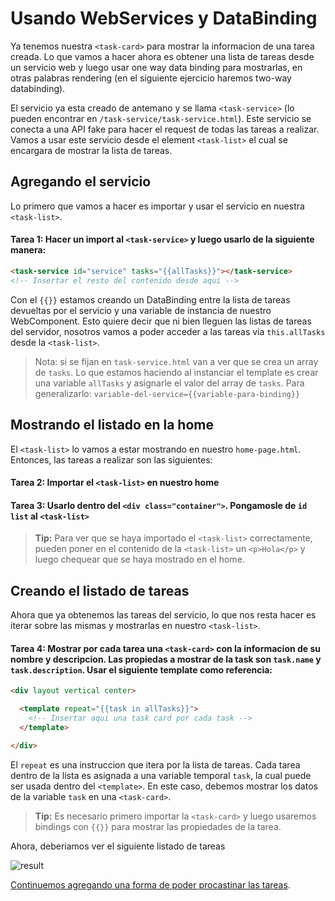 # Usando WebServices y DataBinding

Ya tenemos nuestra `<task-card>` para mostrar la informacion de una tarea creada. Lo que vamos a hacer ahora es obtener una lista de tareas desde un servicio web y luego usar one way data binding para mostrarlas, en otras palabras rendering (en el siguiente ejercicio haremos two-way databinding).

El servicio ya esta creado de antemano y se llama `<task-service>` (lo pueden encontrar en `/task-service/task-service.html`). Este servicio se conecta a una API fake para hacer el request de todas las tareas a realizar. Vamos a usar este servicio desde el element `<task-list>` el cual se encargara de mostrar la lista de tareas.

## Agregando el servicio

Lo primero que vamos a hacer es importar y usar el servicio en nuestra `<task-list>`.

#### Tarea 1: Hacer un import al `<task-service>` y luego usarlo de la siguiente manera:

````html
<task-service id="service" tasks="{{allTasks}}"></task-service>
<!-- Insertar el resto del contenido desde aqui -->
````

Con el `{{}}` estamos creando un DataBinding entre la lista de tareas devueltas por el servicio y una variable de instancia de nuestro WebComponent. Esto quiere decir que ni bien lleguen las listas de tareas del servidor, nosotros vamos a poder acceder a las tareas via `this.allTasks` desde la `<task-list>`.

> Nota: si se fijan en `task-service.html` van a ver que se crea un array de `tasks`. Lo que estamos haciendo al instanciar el template es crear una variable `allTasks` y asignarle el valor del array de `tasks`. Para generalizarlo: `variable-del-service={{variable-para-binding}}`

## Mostrando el listado en la home

El `<task-list>` lo vamos a estar mostrando en nuestro `home-page.html`. Entonces, las tareas a realizar son las siguientes:

#### Tarea 2: Importar el `<task-list>` en nuestro home

#### Tarea 3: Usarlo dentro del `<div class="container">`. Pongamosle de `id` `list` al `<task-list>`

> **Tip:** Para ver que se haya importado el `<task-list>` correctamente, pueden poner en el contenido de la `<task-list>` un `<p>Hola</p>` y luego chequear que se haya mostrado en el home.

## Creando el listado de tareas

Ahora que ya obtenemos las tareas del servicio, lo que nos resta hacer es iterar sobre las mismas y mostrarlas en nuestro `<task-list>`.

#### Tarea 4: Mostrar por cada tarea una `<task-card>` con la informacion de su nombre y descripcion. Las propiedas a mostrar de la task son `task.name` y `task.description`. Usar el siguiente template como referencia:

````html
<div layout vertical center>

  <template repeat="{{task in allTasks}}">
    <!-- Insertar aqui una task card por cada task -->
  </template>

</div>
````

El `repeat` es una instruccion que itera por la lista de tareas. Cada tarea dentro de la lista es asignada a una variable temporal `task`, la cual puede ser usada dentro del `<template>`. En este caso, debemos mostrar los datos de la variable `task` en una `<task-card>`.

> **Tip:** Es necesario primero importar la `<task-card>` y luego usaremos bindings con `{{}}` para mostrar las propiedades de la tarea.

Ahora, deberiamos ver el siguiente listado de tareas

![result](https://cloudup.com/cG15DAWYgXr+)

[Continuemos agregando una forma de poder procastinar las tareas](5-procastinating-tasks.md).
